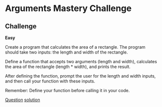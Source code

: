 # Arguments Mastery Challenge

## Challenge

**Easy**

Create a program that calculates the area of a rectangle. The program should take two inputs: the length and width of the rectangle.

Define a function that accepts two arguments (length and width), calculates the area of the rectangle (length * width), and prints the result.

After defining the function, prompt the user for the length and width inputs, and then call your function with these inputs.

Remember: Define your function before calling it in your code.

[Question](q.py) [solution](solution.py)